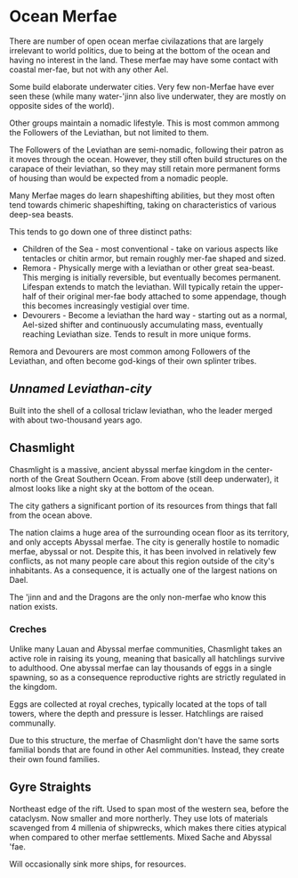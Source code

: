 # Ocean Merfae

There are number of open ocean merfae civilazations that are largely irrelevant to world politics, due to being at the bottom of the ocean and having no interest in the land.
These merfae may have some contact with coastal mer-fae, but not with any other Ael.

Some build elaborate underwater cities. Very few non-Merfae have ever seen these (while many water-'jinn also live underwater, they are mostly on opposite sides of the world).

Other groups maintain a nomadic lifestyle. This is most common ammong the Followers of the Leviathan, but not limited to them.

The Followers of the Leviathan are semi-nomadic, following their patron as it moves through the ocean. However, they still often build structures on the carapace of their leviathan, 
so they may still retain more permanent forms of housing than would be expected from a nomadic people.

Many Merfae mages do learn shapeshifting abilities, but they most often tend towards chimeric shapeshifting, taking on characteristics of various deep-sea beasts.

This tends to go down one of three distinct paths:
 - Children of the Sea - most conventional - take on various aspects like tentacles or chitin armor, but remain roughly mer-fae shaped and sized.
 - Remora - Physically merge with a leviathan or other great sea-beast. This merging is initially reversible, but eventually becomes permanent. Lifespan extends to match the leviathan. 
   Will typically retain the upper-half of their original mer-fae body attached to some appendage, though this becomes increasingly vestigial over time.
 - Devourers - Become a leviathan the hard way - starting out as a normal, Ael-sized shifter and continuously accumulating mass, eventually reaching Leviathan size. Tends to result in more unique forms.

Remora and Devourers are most common among Followers of the Leviathan, and often become god-kings of their own splinter tribes.


## *Unnamed Leviathan-city*

Built into the shell of a collosal triclaw leviathan, who the leader merged with about two-thousand years ago.

## Chasmlight

Chasmlight is a massive, ancient abyssal merfae kingdom in the center-north of the Great Southern Ocean.
From above (still deep underwater), it almost looks like a night sky at the bottom of the ocean.

The city gathers a significant portion of its resources from things that fall from the ocean above.

The nation claims a huge area of the surrounding ocean floor as its territory, and only accepts Abyssal merfae. The city is generally hostile to nomadic merfae, abyssal or not.
Despite this, it has been involved in relatively few conflicts, as not many people care about this region outside of the city's inhabitants. As a consequence, it is actually one of the largest nations on Dael.

The 'jinn and and the Dragons are the only non-merfae who know this nation exists.

### Creches

Unlike many Lauan and Abyssal merfae communities, Chasmlight takes an active role in raising its young, meaning that basically all hatchlings survive to adulthood.
One abyssal merfae can lay thousands of eggs in a single spawning, so as a consequence reproductive rights are strictly regulated in the kingdom.

Eggs are collected at royal creches, typically located at the tops of tall towers, where the depth and pressure is lesser. Hatchlings are raised communally.

Due to this structure, the merfae of Chasmlight don't have the same sorts familial bonds that are found in other Ael communities. Instead, they create their own found families.

## Gyre Straights

Northeast edge of the rift.
Used to span most of the western sea, before the cataclysm. Now smaller and more northerly.
They use lots of materials scavenged from 4 millenia of shipwrecks, which makes there cities atypical when compared to other merfae settlements.
Mixed Sache and Abyssal 'fae.

Will occasionally sink more ships, for resources.
